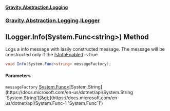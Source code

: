 #### [Gravity.Abstraction.Logging](./index.md 'index')
### [Gravity.Abstraction.Logging](./Gravity-Abstraction-Logging.md 'Gravity.Abstraction.Logging').[ILogger](./Gravity-Abstraction-Logging-ILogger.md 'Gravity.Abstraction.Logging.ILogger')
## ILogger.Info(System.Func&lt;string&gt;) Method
Logs a info message with lazily constructed message. The message will be constructed only if the [IsInfoEnabled](./Gravity-Abstraction-Logging-ILogger-IsInfoEnabled.md 'Gravity.Abstraction.Logging.ILogger.IsInfoEnabled') is true.  
```csharp
void Info(System.Func<string> messageFactory);
```
#### Parameters
<a name='Gravity-Abstraction-Logging-ILogger-Info(System-Func-string-)-messageFactory'></a>
`messageFactory` [System.Func&lt;](https://docs.microsoft.com/en-us/dotnet/api/System.Func-1 'System.Func`1')[System.String](https://docs.microsoft.com/en-us/dotnet/api/System.String 'System.String')[&gt;](https://docs.microsoft.com/en-us/dotnet/api/System.Func-1 'System.Func`1')  
  
